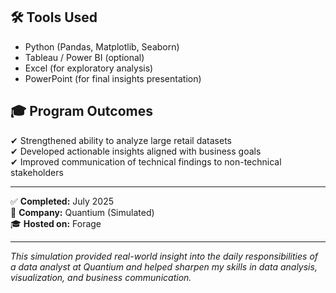 
## 🛠️ Tools Used

- Python (Pandas, Matplotlib, Seaborn)
- Tableau / Power BI (optional)
- Excel (for exploratory analysis)
- PowerPoint (for final insights presentation)

## 🎓 Program Outcomes

✔ Strengthened ability to analyze large retail datasets  
✔ Developed actionable insights aligned with business goals  
✔ Improved communication of technical findings to non-technical stakeholders  

---

✅ **Completed:** July 2025  
🏢 **Company:** Quantium (Simulated)  
🎓 **Hosted on:** Forage  

---

*This simulation provided real-world insight into the daily responsibilities of a data analyst at Quantium and helped sharpen my skills in data analysis, visualization, and business communication.*
